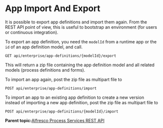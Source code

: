 # App Import And Export

It is possible to export app definitions and import them again. From the REST API point of view, this is useful to bootstrap an environment \(for users or continuous integration\).

To export an app definition, you need the `modelId` from a runtime app or the `id` of an app definition model, and call.

```
GET api/enterprise/app-definitions/{modelId}/export
```

This will return a zip file containing the app definition model and all related models \(process definitions and forms\).

To import an app again, post the zip file as multipart file to

```
POST api/enterprise/app-definitions/import
```

To import an app to an existing app definition to create a new version instead of importing a new app definition, post the zip file as multipart file to

```
POST api/enterprise/app-definitions/{modelId}/import
```

**Parent topic:**[Alfresco Process Services REST API](../topics/process_services_api.md)

